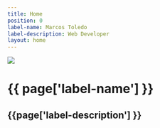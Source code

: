 ```yaml
---
title: Home
position: 0
label-name: Marcos Toledo
label-description: Web Developer
layout: home
---
```


<div class="home-container">
  <div>
    <img class="img-background" src="/uploads/landscape.jpg">
    <div class="img-background-layer" ></div>
    <div class="labels-banner">
      <h1 class="label-name"> {{ page['label-name'] }} </h1>
      <h2 class="label-description"> {{page['label-description'] }} </h2>
    </div>
  </div>
  <div class="second-part"></div>
</div>